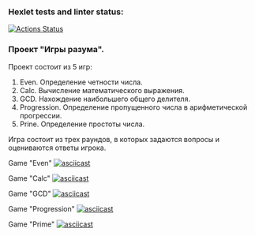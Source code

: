 ### Hexlet tests and linter status:
[![Actions Status](https://github.com/AAvchinnikova/java-project-61/actions/workflows/hexlet-check.yml/badge.svg)](https://github.com/AAvchinnikova/java-project-61/actions)

### Проект "Игры разума".
Проект состоит из 5 игр:

1. Even. Определение четности числа.
2. Calc. Вычисление математического выражения.
3. GCD. Нахождение наибольшего общего делителя.
4. Progression. Определение пропущенного числа в арифметической прогрессии.
5. Prine. Определение простоты числа.

Игра состоит из трех раундов, в которых задаются вопросы и оцениваются ответы игрока.


Game "Even"
[![asciicast](https://asciinema.org/a/86XWGF8QnV6ljcBi5Rr1vnd79.svg)](https://asciinema.org/a/86XWGF8QnV6ljcBi5Rr1vnd79)

Game "Calc"
[![asciicast](https://asciinema.org/a/RqE9BLsSyU8xjrLJDiyuWuhR3.svg)](https://asciinema.org/a/RqE9BLsSyU8xjrLJDiyuWuhR3)

Game "GCD"
[![asciicast](https://asciinema.org/a/nW9cHyq5Lg9Ip1IhYXSv8zWqg.svg)](https://asciinema.org/a/nW9cHyq5Lg9Ip1IhYXSv8zWqg)

Game "Progression"
[![asciicast](https://asciinema.org/a/rNpSa7SqxOqJ1JnIQmDjatCdH.svg)](https://asciinema.org/a/rNpSa7SqxOqJ1JnIQmDjatCdH)

Game "Prime"
[![asciicast](https://asciinema.org/a/BxEF60dMDIBRaiXwDvURUyQI8.svg)](https://asciinema.org/a/BxEF60dMDIBRaiXwDvURUyQI8)

